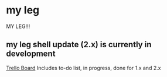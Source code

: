 # my leg
MY LEG!!!

## my leg shell update (2.x) is currently in development

[Trello Board](https://trello.com/b/2iXshUs5/my-leg)
Includes to-do list, in progress, done for 1.x and 2.x
